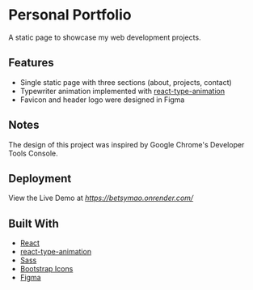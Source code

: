 # Personal Portfolio

A static page to showcase my web development projects.

## Features

+ Single static page with three sections (about, projects, contact)
+ Typewriter animation implemented with [react-type-animation](https://www.npmjs.com/package/react-type-animation)
+ Favicon and header logo were designed in Figma

## Notes

The design of this project was inspired by Google Chrome's Developer Tools Console.

## Deployment

View the Live Demo at *https://betsymao.onrender.com/*

## Built With

+ [React](https://react.dev/)
+ [react-type-animation](https://www.npmjs.com/package/react-type-animation)
+ [Sass](https://sass-lang.com/)
+ [Bootstrap Icons](https://icons.getbootstrap.com/)
+ [Figma](https://www.figma.com/)
